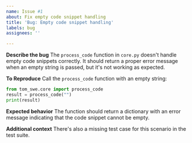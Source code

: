 ```yaml
---
name: Issue #1
about: Fix empty code snippet handling
title: 'Bug: Empty code snippet handling'
labels: bug
assignees: ''

---
```


**Describe the bug**
The `process_code` function in `core.py` doesn't handle empty code snippets correctly. It should return a proper error message when an empty string is passed, but it's not working as expected.

**To Reproduce**
Call the `process_code` function with an empty string:
```python
from tom_swe.core import process_code
result = process_code("")
print(result)
```

**Expected behavior**
The function should return a dictionary with an error message indicating that the code snippet cannot be empty.

**Additional context**
There's also a missing test case for this scenario in the test suite.
